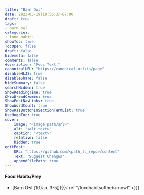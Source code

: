 ```yaml
---
title: "Barn Owl"
date: 2023-05-19T10:56:37-07:00
draft: true
tags:
- barn owl
categories:
- food habits
showToc: true
TocOpen: false
draft: false
hidemeta: false
comments: false
description: "Desc Text."
canonicalURL: "https://canonical.url/to/page"
disableHLJS: true 
disableShare: false
hideSummary: false
searchHidden: true
ShowReadingTime: true
ShowBreadCrumbs: true
ShowPostNavLinks: true
ShowWordCount: true
ShowRssButtonInSectionTermList: true
UseHugoToc: true
cover:
    image: "<image path/url>" 
    alt: "<alt text>" 
    caption: "<text>" 
    relative: false
    hidden: true
editPost:
    URL: "https://github.com/<path_to_repo>/content"
    Text: "Suggest Changes" 
    appendFilePath: true 
---
```


#### Food Habits/Prey
* [Barn Owl [1(1): p. 3-5]]({{< ref "/foodhabitsofthebarnowl" >}})